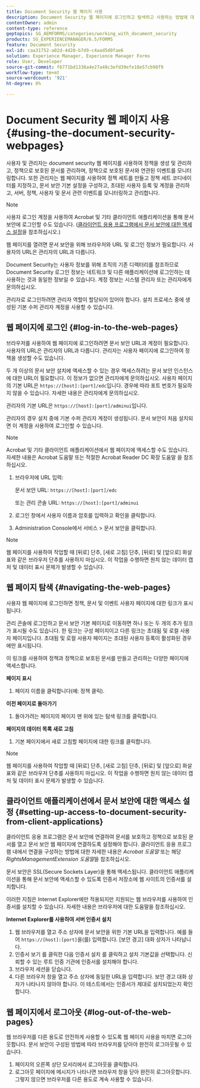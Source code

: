```yaml
---
title: Document Security 웹 페이지 사용
description: Document Security 웹 페이지에 로그인하고 탐색하고 사용하는 방법에 대해 알아봅니다.
contentOwner: admin
content-type: reference
geptopics: SG_AEMFORMS/categories/working_with_document_security
products: SG_EXPERIENCEMANAGER/6.5/FORMS
feature: Document Security
exl-id: caa31752-a02d-4d20-b7d9-c4aad5d0fae6
solution: Experience Manager, Experience Manager Forms
role: User, Developer
source-git-commit: f6771bd1338a4e27a48c3efd39efe18e57cb98f9
workflow-type: tm+mt
source-wordcount: '921'
ht-degree: 0%

---
```


# Document Security 웹 페이지 사용 {#using-the-document-security-webpages}

사용자 및 관리자는 document security 웹 페이지를 사용하여 정책을 생성 및 관리하고, 정책으로 보호된 문서를 관리하며, 정책으로 보호된 문서와 연관된 이벤트를 모니터링합니다. 또한 관리자는 웹 페이지를 사용하여 정책 세트를 만들고 정책 세트 코디네이터를 지정하고, 문서 보안 기본 설정을 구성하고, 초대된 사용자 등록 및 계정을 관리하고, 서버, 정책, 사용자 및 문서 관련 이벤트를 모니터링하고 관리합니다.

>[!NOTE]
>
>사용자 로그인 계정을 사용하여 Acrobat 및 기타 클라이언트 애플리케이션을 통해 문서 보안에 로그인할 수도 있습니다. ([클라이언트 응용 프로그램에서 문서 보안에 대한 액세스 설정](using-document-security-web-pages.md#setting-up-access-to-document-security-from-client-applications)을 참조하십시오.)

웹 페이지를 열려면 문서 보안을 위해 브라우저와 URL 및 로그인 정보가 필요합니다. 사용자의 URL은 관리자의 URL과 다릅니다.

Document Security는 사용자 정보를 위해 조직의 기존 디렉터리를 참조하므로 Document Security 로그인 정보는 네트워크 및 다른 애플리케이션에 로그인하는 데 사용하는 것과 동일한 정보일 수 있습니다. 계정 정보는 시스템 관리자 또는 관리자에게 문의하십시오.

관리자로 로그인하려면 관리자 역할이 할당되어 있어야 합니다. 설치 프로세스 중에 생성된 기본 수퍼 관리자 계정을 사용할 수 있습니다.

## 웹 페이지에 로그인 {#log-in-to-the-web-pages}

브라우저를 사용하여 웹 페이지에 로그인하려면 문서 보안 URL과 계정이 필요합니다. 사용자의 URL은 관리자의 URL과 다릅니다. 관리자는 사용자 페이지에 로그인하여 정책을 생성할 수도 있습니다.

두 개 이상의 문서 보안 설치에 액세스할 수 있는 경우 액세스하려는 문서 보안 인스턴스에 대한 URL이 필요합니다. 이 정보가 없으면 관리자에게 문의하십시오. 사용자 페이지의 기본 URL은 `https://[host]:[port]/edc`입니다. 경우에 따라 포트 번호가 필요하지 않을 수 있습니다. 자세한 내용은 관리자에게 문의하십시오.

관리자의 기본 URL은 `https://[host]:[port]/adminui`입니다.

관리자의 경우 설치 중에 기본 수퍼 관리자 계정이 생성됩니다. 문서 보안이 처음 설치되면 이 계정을 사용하여 로그인할 수 있습니다.

>[!NOTE]
>
>Acrobat 및 기타 클라이언트 애플리케이션에서 웹 페이지에 액세스할 수도 있습니다. 자세한 내용은 Acrobat 도움말 또는 적절한 Acrobat Reader DC 확장 도움말 을 참조하십시오.

1. 브라우저에 URL 입력:

   문서 보안 URL: `https://[host]:[port]/edc`

   또는 관리 콘솔 URL: `https://[host]:[port]/adminui`

1. 로그인 창에서 사용자 이름과 암호를 입력하고 확인을 클릭합니다.
1. Administration Console에서 서비스 > 문서 보안을 클릭합니다.

>[!NOTE]
>
>웹 페이지를 사용하여 작업할 때 [뒤로] 단추, [새로 고침] 단추, [뒤로] 및 [앞으로] 화살표와 같은 브라우저 단추를 사용하지 마십시오. 이 작업을 수행하면 원치 않는 데이터 캡처 및 데이터 표시 문제가 발생할 수 있습니다.

## 웹 페이지 탐색 {#navigating-the-web-pages}

사용자 웹 페이지에 로그인하면 정책, 문서 및 이벤트 사용자 페이지에 대한 링크가 표시됩니다.

관리 콘솔에 로그인하고 문서 보안 기본 페이지로 이동하면 하나 또는 두 개의 추가 링크가 표시될 수도 있습니다. 한 링크는 구성 페이지이고 다른 링크는 초대됨 및 로컬 사용자 페이지입니다. 초대됨 및 로컬 사용자 페이지는 초대된 사용자 등록이 활성화된 경우에만 표시됩니다.

이 링크를 사용하여 정책과 정책으로 보호된 문서를 만들고 관리하는 다양한 페이지에 액세스합니다.

**페이지 표시**

1. 페이지 이름을 클릭합니다(예: 정책 클릭).

**이전 페이지로 돌아가기**

1. 돌아가려는 페이지의 페이지 맨 위에 있는 탐색 링크를 클릭합니다.

**페이지의 데이터 목록 새로 고침**

1. 기본 페이지에서 새로 고침할 페이지에 대한 링크를 클릭합니다.

>[!NOTE]
>
>웹 페이지를 사용하여 작업할 때 [뒤로] 단추, [새로 고침] 단추, [뒤로] 및 [앞으로] 화살표와 같은 브라우저 단추를 사용하지 마십시오. 이 작업을 수행하면 원치 않는 데이터 캡처 및 데이터 표시 문제가 발생할 수 있습니다.

## 클라이언트 애플리케이션에서 문서 보안에 대한 액세스 설정 {#setting-up-access-to-document-security-from-client-applications}

클라이언트 응용 프로그램은 문서 보안에 연결하여 문서를 보호하고 정책으로 보호된 문서를 열고 문서 보안 웹 페이지에 연결하도록 설정해야 합니다. 클라이언트 응용 프로그램 내에서 연결을 구성하는 방법에 대한 자세한 내용은 *Acrobat 도움말* 또는 해당 *RightsManagementExtension 도움말*&#x200B;을 참조하십시오.

문서 보안은 SSL(Secure Sockets Layer)을 통해 액세스됩니다. 클라이언트 애플리케이션을 통해 문서 보안에 액세스할 수 있도록 인증서 저장소에 웹 사이트의 인증서를 설치합니다.

<!-- Fix broken link See Configuring SSL for information on SSL.-->

이러한 지침은 Internet Explorer에만 적용되지만 지원되는 웹 브라우저를 사용하여 인증서를 설치할 수 있습니다. 자세한 내용은 브라우저에 대한 도움말을 참조하십시오.

**Internet Explorer를 사용하여 서버 인증서 설치**

1. 웹 브라우저를 열고 주소 상자에 문서 보안을 위한 기본 URL을 입력합니다. 예를 들어 `https://[host]:[port]`을(를) 입력합니다. [보안 경고] 대화 상자가 나타납니다.
1. 인증서 보기 를 클릭한 다음 인증서 설치 를 클릭하고 설치 기본값을 선택합니다. 신뢰할 수 있는 루트 인증 기관에 인증서를 설치해야 합니다.
1. 브라우저 세션을 닫습니다.
1. 다른 브라우저 창을 열고 주소 상자에 동일한 URL을 입력합니다. 보안 경고 대화 상자가 나타나지 않아야 합니다. 이 테스트에서는 인증서가 제대로 설치되었는지 확인합니다.

## 웹 페이지에서 로그아웃 {#log-out-of-the-web-pages}

웹 브라우저를 다른 용도로 안전하게 사용할 수 있도록 웹 페이지 사용을 마치면 로그아웃합니다. 문서 보안이 구성된 방법에 따라 브라우저를 닫아야 완전히 로그아웃될 수 있습니다.

1. 페이지의 오른쪽 상단 모서리에서 로그아웃을 클릭합니다.
1. 로그아웃 페이지에 메시지가 나타나면 브라우저 창을 닫아 완전히 로그아웃합니다. 그렇지 않으면 브라우저를 다른 용도로 계속 사용할 수 있습니다.

